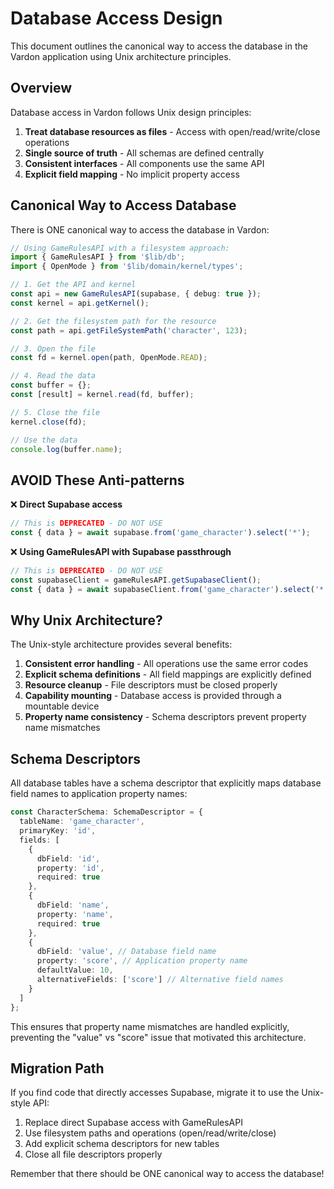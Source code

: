# Database Access Design

This document outlines the canonical way to access the database in the Vardon application using Unix architecture principles.

## Overview

Database access in Vardon follows Unix design principles:

1. **Treat database resources as files** - Access with open/read/write/close operations
2. **Single source of truth** - All schemas are defined centrally
3. **Consistent interfaces** - All components use the same API
4. **Explicit field mapping** - No implicit property access

## Canonical Way to Access Database

There is ONE canonical way to access the database in Vardon:

```typescript
// Using GameRulesAPI with a filesystem approach:
import { GameRulesAPI } from '$lib/db';
import { OpenMode } from '$lib/domain/kernel/types';

// 1. Get the API and kernel
const api = new GameRulesAPI(supabase, { debug: true });
const kernel = api.getKernel();

// 2. Get the filesystem path for the resource
const path = api.getFileSystemPath('character', 123);

// 3. Open the file
const fd = kernel.open(path, OpenMode.READ);

// 4. Read the data
const buffer = {};
const [result] = kernel.read(fd, buffer);

// 5. Close the file
kernel.close(fd);

// Use the data
console.log(buffer.name);
```

## AVOID These Anti-patterns

❌ **Direct Supabase access**
```typescript
// This is DEPRECATED - DO NOT USE
const { data } = await supabase.from('game_character').select('*');
```

❌ **Using GameRulesAPI with Supabase passthrough**
```typescript
// This is DEPRECATED - DO NOT USE
const supabaseClient = gameRulesAPI.getSupabaseClient();
const { data } = await supabaseClient.from('game_character').select('*');
```

## Why Unix Architecture?

The Unix-style architecture provides several benefits:

1. **Consistent error handling** - All operations use the same error codes
2. **Explicit schema definitions** - All field mappings are explicitly defined
3. **Resource cleanup** - File descriptors must be closed properly
4. **Capability mounting** - Database access is provided through a mountable device
5. **Property name consistency** - Schema descriptors prevent property name mismatches

## Schema Descriptors

All database tables have a schema descriptor that explicitly maps database field names to application property names:

```typescript
const CharacterSchema: SchemaDescriptor = {
  tableName: 'game_character',
  primaryKey: 'id',
  fields: [
    {
      dbField: 'id',
      property: 'id',
      required: true
    },
    {
      dbField: 'name',
      property: 'name',
      required: true
    },
    {
      dbField: 'value', // Database field name
      property: 'score', // Application property name
      defaultValue: 10,
      alternativeFields: ['score'] // Alternative field names
    }
  ]
};
```

This ensures that property name mismatches are handled explicitly, preventing the "value" vs "score" issue that motivated this architecture.

## Migration Path

If you find code that directly accesses Supabase, migrate it to use the Unix-style API:

1. Replace direct Supabase access with GameRulesAPI
2. Use filesystem paths and operations (open/read/write/close)
3. Add explicit schema descriptors for new tables
4. Close all file descriptors properly

Remember that there should be ONE canonical way to access the database!